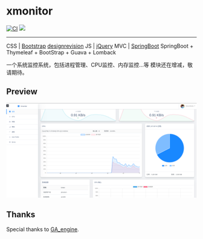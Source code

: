# xmonitor


[![CI](https://img.shields.io/travis/vinophantom/xmonitor.svg)](https://travis-ci.org/vinophantom/xmonitor)
[![](https://img.shields.io/github/followers/vinophantom.svg?style=social)](https://github.com/vinophantom)

---
CSS | [Bootstrap](https://getbootstrap.com/) [designrevision](https://designrevision.com/)
JS  | [jQuery](https://jquery.com/)
MVC | [SpringBoot](http://spring.io/projects/spring-boot)
SpringBoot + Thymeleaf + BootStrap + Guava + Lomback

一个系统监控系统，包括进程管理、CPU监控、内存监控...等
模块还在增减，敬请期待。
## Preview
![](main.png)




## Thanks

Special thanks to [GA_engine](https://github.com/pikeszfish/GA_engine).
